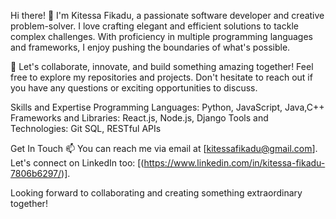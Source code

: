Hi there! 👋
I'm Kitessa Fikadu, a passionate software developer and creative problem-solver. I love crafting elegant and efficient solutions to tackle complex challenges. With proficiency in multiple programming languages and frameworks, I enjoy pushing the boundaries of what's possible.

🚀 Let's collaborate, innovate, and build something amazing together! Feel free to explore my repositories and projects. Don't hesitate to reach out if you have any questions or exciting opportunities to discuss.

Skills and Expertise
Programming Languages: Python, JavaScript, Java,C++
Frameworks and Libraries: React.js, Node.js, Django
Tools and Technologies: Git SQL, RESTful APIs

Get In Touch
📫 You can reach me via email at [kitessafikadu@gmail.com]. Let's connect on LinkedIn too: [(https://www.linkedin.com/in/kitessa-fikadu-7806b6297/)].

Looking forward to collaborating and creating something extraordinary together!
